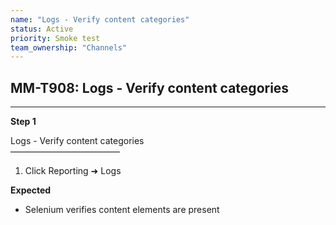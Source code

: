 ```yaml
---
name: "Logs - Verify content categories"
status: Active
priority: Smoke test
team_ownership: "Channels"
---
```


## MM-T908: Logs - Verify content categories

---

**Step 1**

Logs - Verify content categories\
–––––––––––––––––––––––––

1. Click Reporting ➜ Logs

**Expected**

- Selenium verifies content elements are present
